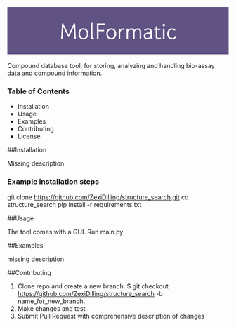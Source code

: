 ![](zz_MolFormatic.png)

Compound database tool, for storing, analyzing and handling bio-assay data and compound information.

### Table of Contents

- Installation
- Usage
- Examples
- Contributing
- License

##Installation

Missing description


### Example installation steps
git clone https://github.com/ZexiDilling/structure_search.git
cd structure_search
pip install -r requirements.txt

##Usage

The tool comes with a GUI.
Run main.py


##Examples

missing description


##Contributing

1. Clone repo and create a new branch: $ git checkout https://github.com/ZexiDilling/structure_search -b name_for_new_branch.
2. Make changes and test
3. Submit Pull Request with comprehensive description of changes

